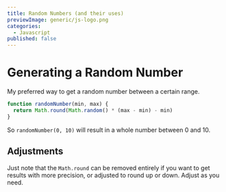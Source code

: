 ```yaml
---
title: Random Numbers (and their uses)
previewImage: generic/js-logo.png
categories:
  - Javascript
published: false
---
```


# Generating a Random Number

My preferred way to get a random number between a certain range.

```javascript
function randomNumber(min, max) {
  return Math.round(Math.random() * (max - min) - min)
}
```

So `randomNumber(0, 10)` will result in a whole number between 0 and 10.

## Adjustments

Just note that the `Math.round` can be removed entirely if you want to get results with more precision, or adjusted to round up or down. Adjust as you need.

